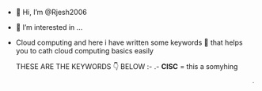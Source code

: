 - 👋 Hi, I’m @Rjesh2006
- 👀 I’m interested in ...
- Cloud computing and here i have written some keywords 🔐 that helps you to cath cloud computing basics easily

   THESE ARE THE KEYWORDS 👇 BELOW :- 
.- **CISC** = this a somyhing

  
<marquee> THESE ARE THE KEYWORDS 👇 BELOW :-</marquee>


<marquee direction="up">This text will scroll from bottom to top</marquee>

